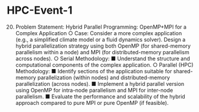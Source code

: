 # HPC-Event-1
20) Problem Statement: Hybrid Parallel Programming: OpenMP+MPI for a Complex Application
○ Case: Consider a more complex application (e.g., a simplified climate model or a fluid
dynamics solver). Design a hybrid parallelization strategy using both OpenMP (for
shared-memory parallelism within a node) and MPI (for distributed-memory parallelism
across nodes).
○ Serial Methodology:
■ Understand the structure and computational components of the complex application.
○ Parallel (HPC) Methodology:
■ Identify sections of the application suitable for shared-memory parallelization (within
nodes) and distributed-memory parallelization (across nodes).
■ Implement a hybrid parallel version using OpenMP for intra-node parallelism and MPI
for inter-node parallelism.
■ Evaluate the performance and scalability of the hybrid approach compared to pure
MPI or pure OpenMP (if feasible).
